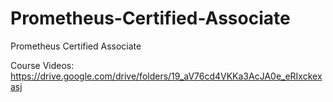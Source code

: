 # Prometheus-Certified-Associate
Prometheus Certified Associate


Course Videos:
https://drive.google.com/drive/folders/19_aV76cd4VKKa3AcJA0e_eRIxckexasj
